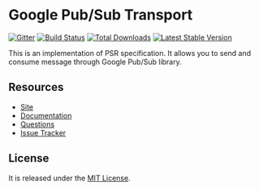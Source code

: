 # Google Pub/Sub Transport

[![Gitter](https://badges.gitter.im/php-enqueue/Lobby.svg)](https://gitter.im/php-enqueue/Lobby)
[![Build Status](https://travis-ci.org/php-enqueue/gps.png?branch=master)](https://travis-ci.org/php-enqueue/gps)
[![Total Downloads](https://poser.pugx.org/enqueue/gps/d/total.png)](https://packagist.org/packages/enqueue/gps)
[![Latest Stable Version](https://poser.pugx.org/enqueue/gps/version.png)](https://packagist.org/packages/enqueue/gps)
 
This is an implementation of PSR specification. It allows you to send and consume message through Google Pub/Sub library.  

## Resources

* [Site](https://enqueue.forma-pro.com/)
* [Documentation](https://github.com/php-enqueue/enqueue-dev/blob/master/docs/index.md)
* [Questions](https://gitter.im/php-enqueue/Lobby)
* [Issue Tracker](https://github.com/php-enqueue/enqueue-dev/issues)

## License

It is released under the [MIT License](LICENSE).